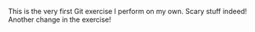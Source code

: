 This is the very first Git exercise I perform on my own. Scary stuff indeed!
Another change in the exercise!
